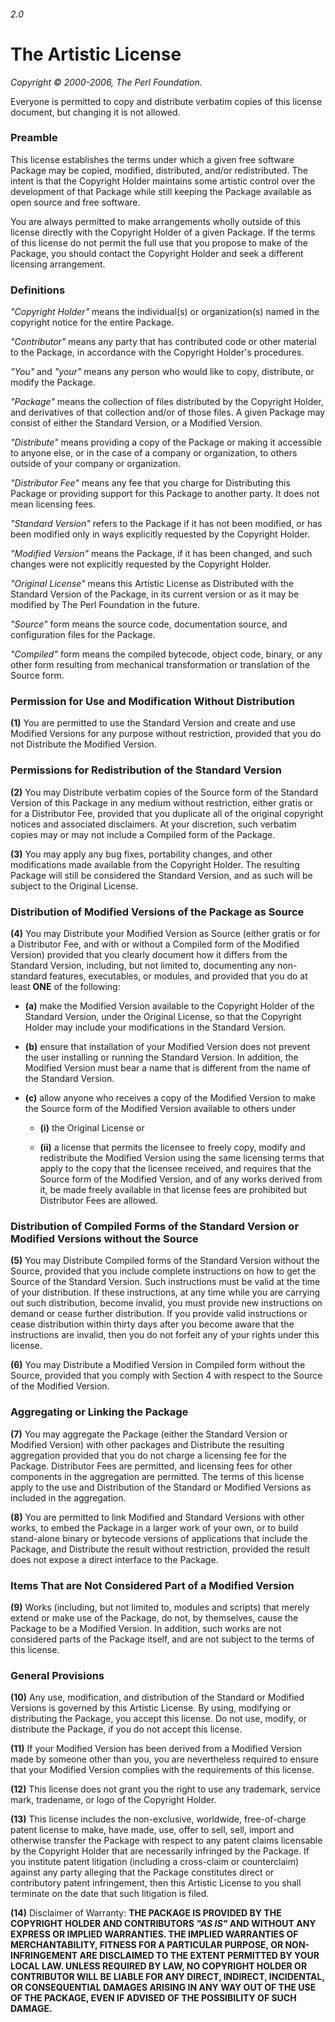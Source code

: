 ###### 2.0

# The Artistic License

*Copyright © 2000-2006, The Perl Foundation.*

Everyone is permitted to copy and distribute verbatim copies of this license document, but changing it is not allowed.

### Preamble

This license establishes the terms under which a given free software Package may be copied, modified, distributed, and/or redistributed. The intent is that the Copyright Holder maintains some artistic control over the development of that Package while still keeping the Package available as open source and free software.

You are always permitted to make arrangements wholly outside of this license directly with the Copyright Holder of a given Package. If the terms of this license do not permit the full use that you propose to make of the Package, you should contact the Copyright Holder and seek a different licensing arrangement.

### Definitions

*"Copyright Holder"* means the individual(s) or organization(s) named in the copyright notice for the entire Package.

*"Contributor"* means any party that has contributed code or other material to the Package, in accordance with the Copyright Holder's procedures.

*"You"* and *"your"* means any person who would like to copy, distribute, or modify the Package.

*"Package"* means the collection of files distributed by the Copyright Holder, and derivatives of that collection and/or of those files. A given Package may consist of either the Standard Version, or a Modified Version.

*"Distribute"* means providing a copy of the Package or making it accessible to anyone else, or in the case of a company or organization, to others outside of your company or organization.

*"Distributor Fee"* means any fee that you charge for Distributing this Package or providing support for this Package to another party. It does not mean licensing fees.

*"Standard Version"* refers to the Package if it has not been modified, or has been modified only in ways explicitly requested by the Copyright Holder.

*"Modified Version"* means the Package, if it has been changed, and such changes were not explicitly requested by the Copyright Holder.

*"Original License"* means this Artistic License as Distributed with the Standard Version of the Package, in its current version or as it may be modified by The Perl Foundation in the future.

*"Source"* form means the source code, documentation source, and configuration files for the Package.

*"Compiled"* form means the compiled bytecode, object code, binary, or any other form resulting from mechanical transformation or translation of the Source form.

### Permission for Use and Modification Without Distribution

**(1)** You are permitted to use the Standard Version and create and use Modified Versions for any purpose without restriction, provided that you do not Distribute the Modified Version.

### Permissions for Redistribution of the Standard Version

**(2)** You may Distribute verbatim copies of the Source form of the Standard Version of this Package in any medium without restriction, either gratis or for a Distributor Fee, provided that you duplicate all of the original copyright notices and associated disclaimers. At your discretion, such verbatim copies may or may not include a Compiled form of the Package.

**(3)** You may apply any bug fixes, portability changes, and other modifications made available from the Copyright Holder. The resulting Package will still be considered the Standard Version, and as such will be subject to the Original License.

### Distribution of Modified Versions of the Package as Source

**(4)** You may Distribute your Modified Version as Source (either gratis or for a Distributor Fee, and with or without a Compiled form of the Modified Version) provided that you clearly document how it differs from the Standard Version, including, but not limited to, documenting any non-standard features, executables, or modules, and provided that you do at least **ONE** of the following:

- **(a)** make the Modified Version available to the Copyright Holder of the Standard Version, under the Original License, so that the Copyright Holder may include your modifications in the Standard Version.

- **(b)** ensure that installation of your Modified Version does not prevent the user installing or running the Standard Version. In addition, the Modified Version must bear a name that is different from the name of the Standard Version.

- **(c)** allow anyone who receives a copy of the Modified Version to make the Source form of the Modified Version available to others under

    - **(i)** the Original License or

    - **(ii)** a license that permits the licensee to freely copy, modify and redistribute the Modified Version using the same licensing terms that apply to the copy that the licensee received, and requires that the Source form of the Modified Version, and of any works derived from it, be made freely available in that license fees are prohibited but Distributor Fees are allowed.

### Distribution of Compiled Forms of the Standard Version or Modified Versions without the Source

**(5)** You may Distribute Compiled forms of the Standard Version without the Source, provided that you include complete instructions on how to get the Source of the Standard Version. Such instructions must be valid at the time of your distribution. If these instructions, at any time while you are carrying out such distribution, become invalid, you must provide new instructions on demand or cease further distribution. If you provide valid instructions or cease distribution within thirty days after you become aware that the instructions are invalid, then you do not forfeit any of your rights under this license.

**(6)** You may Distribute a Modified Version in Compiled form without the Source, provided that you comply with Section 4 with respect to the Source of the Modified Version.

### Aggregating or Linking the Package

**(7)** You may aggregate the Package (either the Standard Version or Modified Version) with other packages and Distribute the resulting aggregation provided that you do not charge a licensing fee for the Package. Distributor Fees are permitted, and licensing fees for other components in the aggregation are permitted. The terms of this license apply to the use and Distribution of the Standard or Modified Versions as included in the aggregation.

**(8)** You are permitted to link Modified and Standard Versions with other works, to embed the Package in a larger work of your own, or to build stand-alone binary or bytecode versions of applications that include the Package, and Distribute the result without restriction, provided the result does not expose a direct interface to the Package.

### Items That are Not Considered Part of a Modified Version

**(9)** Works (including, but not limited to, modules and scripts) that merely extend or make use of the Package, do not, by themselves, cause the Package to be a Modified Version. In addition, such works are not considered parts of the Package itself, and are not subject to the terms of this license.

### General Provisions

**(10)** Any use, modification, and distribution of the Standard or Modified Versions is governed by this Artistic License. By using, modifying or distributing the Package, you accept this license. Do not use, modify, or distribute the Package, if you do not accept this license.

**(11)** If your Modified Version has been derived from a Modified Version made by someone other than you, you are nevertheless required to ensure that your Modified Version complies with the requirements of this license.

**(12)** This license does not grant you the right to use any trademark, service mark, tradename, or logo of the Copyright Holder.

**(13)** This license includes the non-exclusive, worldwide, free-of-charge patent license to make, have made, use, offer to sell, sell, import and otherwise transfer the Package with respect to any patent claims licensable by the Copyright Holder that are necessarily infringed by the Package. If you institute patent litigation (including a cross-claim or counterclaim) against any party alleging that the Package constitutes direct or contributory patent infringement, then this Artistic License to you shall terminate on the date that such litigation is filed.

**(14)** Disclaimer of Warranty: **THE PACKAGE IS PROVIDED BY THE COPYRIGHT HOLDER AND CONTRIBUTORS *"AS IS"* AND WITHOUT ANY EXPRESS OR IMPLIED WARRANTIES. THE IMPLIED WARRANTIES OF MERCHANTABILITY, FITNESS FOR A PARTICULAR PURPOSE, OR NON-INFRINGEMENT ARE DISCLAIMED TO THE EXTENT PERMITTED BY YOUR LOCAL LAW. UNLESS REQUIRED BY LAW, NO COPYRIGHT HOLDER OR CONTRIBUTOR WILL BE LIABLE FOR ANY DIRECT, INDIRECT, INCIDENTAL, OR CONSEQUENTIAL DAMAGES ARISING IN ANY WAY OUT OF THE USE OF THE PACKAGE, EVEN IF ADVISED OF THE POSSIBILITY OF SUCH DAMAGE.**

